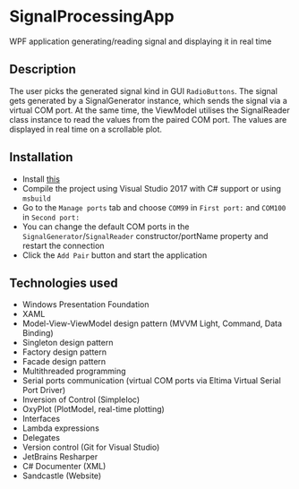 # SignalProcessingApp
WPF application generating/reading signal and displaying it in real time

## Description
The user picks the generated signal kind in GUI `RadioButtons`. The signal gets generated by a SignalGenerator instance,
which sends the signal via a virtual COM port. At the same time, the ViewModel utilises the SignalReader class instance
to read the values from the paired COM port. The values are displayed in real time on a scrollable plot.

## Installation
* Install [this](https://www.eltima.com/download/vspd.exe)
* Compile the project using Visual Studio 2017 with C# support or using `msbuild`
* Go to the `Manage ports` tab and choose `COM99` in `First port:` and `COM100` in `Second port:`
* You can change the default COM ports in the `SignalGenerator`/`SignalReader` constructor/portName property and restart the connection
* Click the `Add Pair` button and start the application

## Technologies used
* Windows Presentation Foundation
* XAML
* Model-View-ViewModel design pattern (MVVM Light, Command, Data Binding)
* Singleton design pattern
* Factory design pattern
* Facade design pattern
* Multithreaded programming
* Serial ports communication (virtual COM ports via Eltima Virtual Serial Port Driver)
* Inversion of Control (SimpleIoc)
* OxyPlot (PlotModel, real-time plotting)
* Interfaces
* Lambda expressions
* Delegates
* Version control (Git for Visual Studio)
* JetBrains Resharper
* C# Documenter (XML)
* Sandcastle (Website)
